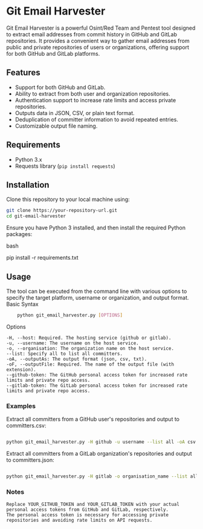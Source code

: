 # Git Email Harvester

Git Email Harvester is a powerful Osint/Red Team and Pentest tool designed to extract email addresses from commit history in GitHub and GitLab repositories. It provides a convenient way to gather email addresses from public and private repositories of users or organizations, offering support for both GitHub and GitLab platforms.

## Features

- Support for both GitHub and GitLab.
- Ability to extract from both user and organization repositories.
- Authentication support to increase rate limits and access private repositories.
- Outputs data in JSON, CSV, or plain text format.
- Deduplication of committer information to avoid repeated entries.
- Customizable output file naming.

## Requirements

- Python 3.x
- Requests library (`pip install requests`)

## Installation

Clone this repository to your local machine using:

```bash
git clone https://your-repository-url.git
cd git-email-harvester
```
Ensure you have Python 3 installed, and then install the required Python packages:

bash

pip install -r requirements.txt

## Usage

The tool can be executed from the command line with various options to specify the target platform, username or organization, and output format.
Basic Syntax

```bash 
    python git_email_harvester.py [OPTIONS]
```

Options

    -H, --host: Required. The hosting service (github or gitlab).
    -u, --username: The username on the host service.
    -o, --organisation: The organization name on the host service.
    --list: Specify all to list all committers.
    -oA, --outputAs: The output format (json, csv, txt).
    -oF, --outputFile: Required. The name of the output file (with extension).
    --github-token: The GitHub personal access token for increased rate limits and private repo access.
    --gitlab-token: The GitLab personal access token for increased rate limits and private repo access.

### Examples

Extract all committers from a GitHub user's repositories and output to committers.csv:

```bash

python git_email_harvester.py -H github -u username --list all -oA csv -oF committers.csv --github-token YOUR_GITHUB_TOKEN 
```

Extract all committers from a GitLab organization's repositories and output to committers.json:

```bash

python git_email_harvester.py -H gitlab -o organisation_name --list all -oA json -oF committers.json --gitlab-token YOUR_GITLAB_TOKEN
```
### Notes

    Replace YOUR_GITHUB_TOKEN and YOUR_GITLAB_TOKEN with your actual personal access tokens from GitHub and GitLab, respectively.
    The personal access token is necessary for accessing private repositories and avoiding rate limits on API requests.



